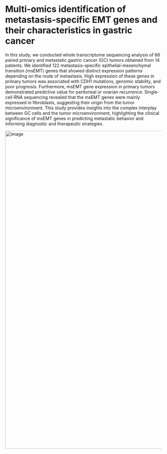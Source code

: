 # Multi-omics identification of metastasis-specific EMT genes and their characteristics in gastric cancer

In this study, we conducted whole transcriptome sequencing analysis of 66 paired primary and metastatic gastric cancer (GC) tumors obtained from 14 patients. We identified 122 metastasis-specific epithelial-mesenchymal transition (msEMT) genes that showed distinct expression patterns depending on the route of metastasis. High expression of these genes in primary tumors was associated with CDH1 mutations, genomic stability, and poor prognosis. Furthermore, msEMT gene expression in primary tumors demonstrated predictive value for peritoneal or ovarian recurrence. Single-cell RNA sequencing revealed that the msEMT genes were mainly expressed in fibroblasts, suggesting their origin from the tumor microenvironment. This study provides insights into the complex interplay between GC cells and the tumor microenvironment, highlighting the clinical significance of msEMT genes in predicting metastatic behavior and informing diagnostic and therapeutic strategies.

<img width="1020" alt="image" src="https://github.com/CancerAnalysis/MultiOmics/assets/104743712/d854719e-4a00-455a-a2cd-8224434ac8ea">

